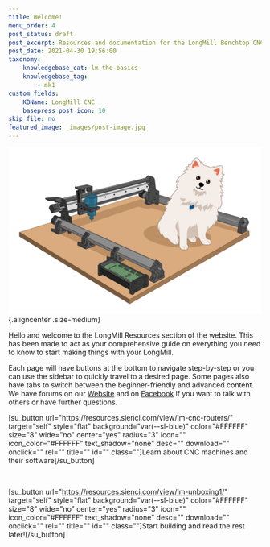 ```yaml
---
title: Welcome!
menu_order: 4
post_status: draft
post_excerpt: Resources and documentation for the LongMill Benchtop CNC. You will find info about routers, software, assembly, end mills - everything you need to get started.
post_date: 2021-04-30 19:56:00
taxonomy:
    knowledgebase_cat: lm-the-basics
    knowledgebase_tag:
        - mk1
custom_fields:
    KBName: LongMill CNC
    basepress_post_icon: 10
skip_file: no
featured_image: _images/post-image.jpg
---
```

![](../../_images/_longmill/_the_basics/lm_welcome_p1.jpg){.aligncenter .size-medium}

Hello and welcome to the LongMill Resources section of the website. This has been made to act as your comprehensive guide on everything you need to know to start making things with your LongMill.

Each page will have buttons at the bottom to navigate step-by-step or you can use the sidebar to quickly travel to a desired page. Some pages also have tabs to switch between the beginner-friendly and advanced content. We have forums on our <a href="https://forum.sienci.com/" target="_blank" rel="noopener noreferrer">Website</a> and on <a href="https://www.facebook.com/groups/mill.one/" target="_blank" rel="noopener noreferrer">Facebook</a> if you want to talk with others or have further questions.

</div>
</div>
[su_button url="https://resources.sienci.com/view/lm-cnc-routers/" target="self" style="flat" background="var(--sl-blue)" color="#FFFFFF" size="8" wide="no" center="yes" radius="3" icon="" icon_color="#FFFFFF" text_shadow="none" desc="" download="" onclick="" rel="" title="" id="" class=""]Learn about CNC machines and their software[/su_button]

&nbsp;

[su_button url="https://resources.sienci.com/view/lm-unboxing1/" target="self" style="flat" background="var(--sl-blue)" color="#FFFFFF" size="8" wide="no" center="yes" radius="3" icon="" icon_color="#FFFFFF" text_shadow="none" desc="" download="" onclick="" rel="" title="" id="" class=""]Start building and read the rest later![/su_button]
